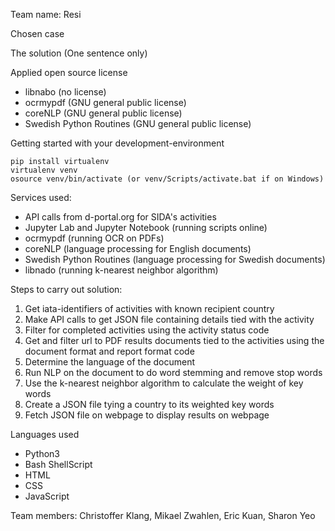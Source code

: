 Team name: Resi  
  
Chosen case  
  
The solution (One sentence only)  
  
Applied open source license    
- libnabo (no license)  
- ocrmypdf (GNU general public license)  
- coreNLP (GNU general public license)  
- Swedish Python Routines (GNU general public license)  

  
Getting started with your development-environment 
```
pip install virtualenv
virtualenv venv
osource venv/bin/activate (or venv/Scripts/activate.bat if on Windows)
```
  
Services used:  
- API calls from d-portal.org for SIDA's activities  
- Jupyter Lab and Jupyter Notebook (running scripts online)  
- ocrmypdf (running OCR on PDFs)  
- coreNLP (language processing for English documents)  
- Swedish Python Routines (language processing for Swedish documents)  
- libnado (running k-nearest neighbor algorithm)  
  
Steps to carry out solution:  
1) Get iata-identifiers of activities with known recipient country  
2) Make API calls to get JSON file containing details tied with the activity  
3) Filter for completed activities using the activity status code  
4) Get and filter url to PDF results documents tied to the activities using the document format and report format code  
5) Determine the language of the document  
6) Run NLP on the document to do word stemming and remove stop words  
7) Use the k-nearest neighbor algorithm to calculate the weight of key words  
8) Create a JSON file tying a country to its weighted key words  
9) Fetch JSON file on webpage to display results on webpage  
  
Languages used    
- Python3  
- Bash ShellScript
- HTML
- CSS
- JavaScript
  
Team members: Christoffer Klang, Mikael Zwahlen, Eric Kuan, Sharon Yeo    
